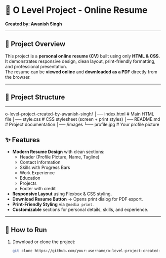 # 📝 O Level Project - Online Resume
**Created by: Awanish Singh**

---

## 📌 Project Overview
This project is a **personal online resume (CV)** built using only **HTML & CSS**.  
It demonstrates responsive design, clean layout, print-friendly formatting, and professional presentation.  
The resume can be **viewed online** and **downloaded as a PDF** directly from the browser.

---

## 📂 Project Structure
---
o-level-project-created-by-awanish-singh/
│── index.html      # Main HTML file
│── style.css       # CSS stylesheet (screen + print styles)
│── README.md       # Project documentation
│── /images
└── profile.jpg  # Your profile picture

## ✨ Features
- **Modern Resume Design** with clean sections:
  - Header (Profile Picture, Name, Tagline)
  - Contact Information
  - Skills with Progress Bars
  - Work Experience
  - Education
  - Projects
  - Footer with credit
- **Responsive Layout** using Flexbox & CSS styling.
- **Download Resume Button** → Opens print dialog for PDF export.
- **Print-Friendly Styling** via `@media print`.
- **Customizable** sections for personal details, skills, and experience.

---

## 🚀 How to Run
1. Download or clone the project:
   ```bash
   git clone https://github.com/your-username/o-level-project-created-by-awanish-singh.git


